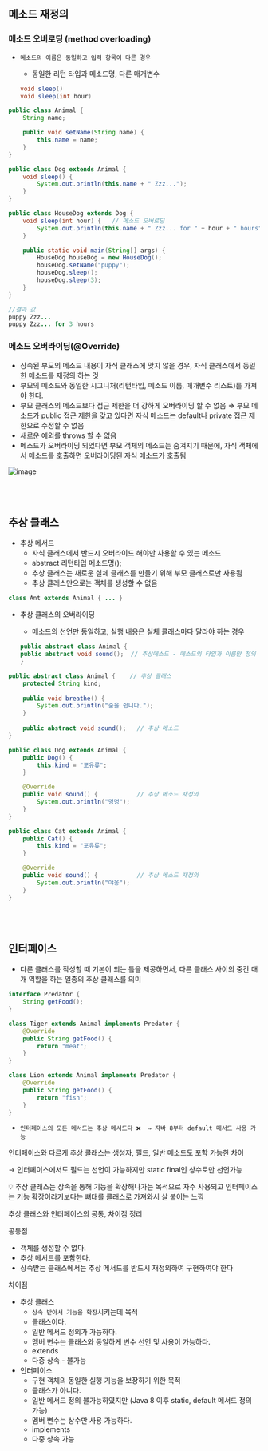 ## 메소드 재정의

### 메소드 오버로딩 (method overloading)

- `메소드의 이름은 동일하고 입력 항목이 다른 경우`
    - 동일한 리턴 타입과 메소드명, 다른 매개변수
    
    ```java
    void sleep()
    void sleep(int hour)
    ```
    

```java
public class Animal {
	String name;

	public void setName(String name) {
		this.name = name;
	}
}

public class Dog extends Animal {
	void sleep() {
		System.out.println(this.name + " Zzz...");
	}
}

public class HouseDog extends Dog {
	void sleep(int hour) {   // 메소드 오버로딩
		System.out.println(this.name + " Zzz... for " + hour + " hours");
	}

	public static void main(String[] args) {
		HouseDog houseDog = new HouseDog();
		houseDog.setName("puppy");
		houseDog.sleep();
		houseDog.sleep(3);
	}
}

//결과 값
puppy Zzz...
puppy Zzz... for 3 hours
```

### 메소드 오버라이딩(@Override)

- 상속된 부모의 메소드 내용이 자식 클래스에 맞지 않을 경우, 자식 클래스에서 동일한 메소드를 재정의 하는 것
- 부모의 메소드와 동일한 시그니처(리턴타입, 메소드 이름, 매개변수 리스트)를 가져야 한다.
- 부모 클래스의 메소드보다 접근 제한을 더 강하게 오버라이딩 할 수 없음 ⇒ 부모 메소드가 public 접근 제한을 갖고 있다면 자식 메소드는 default나 private 접근 제한으로 수정할 수 없음
- 새로운 예외를 throws 할 수 없음
- 메소드가 오버라이딩 되었다면 부모 객체의 메소드는 숨겨지기 때문에, 자식 객체에서 메소드를 호출하면 오버라이딩된 자식 메소드가 호출됨

![image](https://github.com/githyuniiee/EST-TIL/assets/109260733/06e7cf81-6469-479f-80a6-1b84047da74e)

<br></br>
## 추상 클래스

- 추상 메서드
    - 자식 클래스에서 반드시 오버라이드 해야만 사용할 수 있는 메소드
    - abstract 리턴타입 메소드명();
    - 추상 클래스는 새로운 실체 클래스를 만들기 위해 부모 클래스로만 사용됨
    - 추상 클래스만으로는 객체를 생성할 수 없음

```java
class Ant extends Animal { ... }
```

- 추상 클래스의 오버라이딩
    - 메소드의 선언만 동일하고, 실행 내용은 실체 클래스마다 달라야 하는 경우
    
    ```java
    public abstract class Animal {
    public abstract void sound();  // 추상메소드 - 메소드의 타입과 이름만 정의
    }
    ```
    

```java
public abstract class Animal {    // 추상 클래스
	protected String kind;
	
	public void breathe() {
		System.out.println("숨을 쉽니다.");
	}
	
	public abstract void sound();   // 추상 메소드
}

public class Dog extends Animal {
	public Dog() {
		this.kind = "포유류";
	}

	@Override
	public void sound() {           // 추상 메소드 재정의
		System.out.println("멍멍");
	}
}

public class Cat extends Animal {
	public Cat() {
		this.kind = "포유류";
	}

	@Override
	public void sound() {           // 추상 메소드 재정의
		System.out.println("야옹");
	}
}

```

<br></br>
## 인터페이스

- 다른 클래스를 작성할 때 기본이 되는 틀을 제공하면서, 다른 클래스 사이의 중간 매개 역할을 하는 일종의 추상 클래스를 의미

```java
interface Predator {
    String getFood();
}

class Tiger extends Animal implements Predator {
	@Override
	public String getFood() {
		return "meat";
	}
}

class Lion extends Animal implements Predator {
	@Override
	public String getFood() {
		return "fish";
	}
}
```


- `인터페이스의 모든 메서드는 추상 메서드다 ❌  ⇒ 자바 8부터 default 메서드 사용 가능`

인터페이스와 다르게 추상 클래스는 생성자, 필드, 일반 메소드도 포함 가능한 차이

→ 인터페이스에서도 필드는 선언이 가능하지만 static final인 상수로만 선언가능

<aside>
💡 추상 클래스는 상속을 통해 기능을 확장해나가는 목적으로 자주 사용되고 인터페이스는 기능 확장이라기보다는 뼈대를 클래스로 가져와서 살 붙이는 느낌

</aside>

추상 클래스와 인터페이스의 공통, 차이점 정리

공통점 

- 객체를 생성할 수 없다.
- 추상 메서드를 포함한다.
- 상속받는 클래스에서는 추상 메서드를 반드시 재정의하여 구현하여야 한다

차이점

- 추상 클래스
    - `상속 받아서 기능을 확장`시키는데 목적
    - 클래스이다.
    - 일반 메서드 정의가 가능하다.
    - 멤버 변수는 클래스와 동일하게 변수 선언 및 사용이 가능하다.
    - extends
    - 다중 상속 - 불가능
- 인터페이스
    - 구현 객체의 동일한 실행 기능을 보장하기 위한 목적
    - 클래스가 아니다.
    - 일반 메서드 정의 불가능하였지만 (Java 8 이후 static, default 메서드 정의 가능)
    - 멤버 변수는 상수만 사용 가능하다.
    - implements
    - 다중 상속 가능
